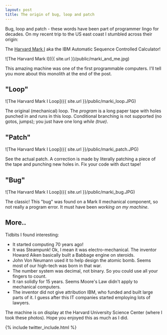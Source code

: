 ```yaml
---
layout: post
title: The origin of bug, loop and patch
---
```


Bug, loop and patch - these words have been part of programmer lingo for decades. On my recent trip to the US east coast I stumbled across their origin: 

The [Harvard Mark I](http://en.wikipedia.org/wiki/Harvard_Mark_I) aka the IBM Automatic Sequence Controlled Calculator!

![The Harvard Mark I]({{ site.url }}/public/marki_and_me.jpg)

This amazing machine was one of the first programmable computers. I'll tell you more about this monolith at the end of the post.

## "Loop"

![The Harvard Mark I Loop]({{ site.url }}/public/marki_loop.JPG)

The original (mechanical) loop. The *program* is a long paper tape with holes punched in and runs in this loop. Conditional branching is not supported (no gotos, jumps); you just have one long *while (true)*.

## "Patch"

![The Harvard Mark I Loop]({{ site.url }}/public/marki_patch.JPG)

See the actual patch. A correction is made by literally patching a piece of the tape and punching new holes in. Fix your code with duct tape!

## "Bug"

![The Harvard Mark I Loop]({{ site.url }}/public/marki_bug.JPG)

The classic! This "bug" was found on a Mark II mechanical component, so not really a program error. It must have been *working on my machine*.

## More..
Tidbits I found interesting:

* It started computing 70 years ago!
* It was Steampunk! Ok, I mean it was electro-mechanical. The inventor Howard Aiken basically built a Babbage engine on steroids.
* John Von Neumann used it to help design the atomic bomb. Seems most of our high-tech was born in that war.
* The number system was decimal, not binary. So you could use all your fingers to count.
* It ran solidly for 15 years. Seems Moore's Law didn't apply to mechanical computers.
* The inventor did not give attribution IBM, who funded and built large parts of it. I guess after this IT companies started employing lots of lawyers.

The machine is on display at the Harvard University Science Center (where I took these photos). Hope you enjoyed this as much as I did.

{% include twitter_include.html %}
